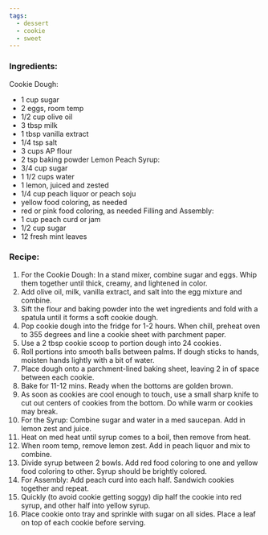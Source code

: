 ```yaml
---
tags:
  - dessert
  - cookie
  - sweet
---
```

### Ingredients:
Cookie Dough:
- 1 cup sugar
- 2 eggs, room temp
- 1/2 cup olive oil
- 3 tbsp milk
- 1 tbsp vanilla extract
- 1/4 tsp salt
- 3 cups AP flour
- 2 tsp baking powder
Lemon Peach Syrup:
- 3/4 cup sugar
- 1 1/2 cups water
- 1 lemon, juiced and zested
- 1/4 cup peach liquor or peach soju
- yellow food coloring, as needed
- red or pink food coloring, as needed
Filling and Assembly: 
- 1 cup peach curd or jam
- 1/2 cup sugar
- 12 fresh mint leaves

### Recipe:
1. For the Cookie Dough: In a stand mixer, combine sugar and eggs. Whip them together until thick, creamy, and lightened in color.
2. Add olive oil, milk, vanilla extract, and salt into the egg mixture and combine.
3. Sift the flour and baking powder into the wet ingredients and fold with a spatula until it forms a soft cookie dough. 
4. Pop cookie dough into the fridge for 1-2 hours. When chill, preheat oven to 355 degrees and line a cookie sheet with parchment paper. 
5. Use a 2 tbsp cookie scoop to portion dough into 24 cookies. 
6. Roll portions into smooth balls between palms. If dough sticks to hands, moisten hands lightly with a bit of water. 
7. Place dough onto a parchment-lined baking sheet, leaving 2 in of space between each cookie. 
8. Bake for 11-12 mins. Ready when the bottoms are golden brown. 
9. As soon as cookies are cool enough to touch, use a small sharp knife to cut out centers of cookies from the bottom. Do while warm or cookies may break. 
10. For the Syrup: Combine sugar and water in a med saucepan. Add in lemon zest and juice.
11. Heat on med heat until syrup comes to a boil, then remove from heat. 
12. When room temp, remove lemon zest. Add in peach liquor and mix to combine. 
13. Divide syrup between 2 bowls. Add red food coloring to one and yellow food coloring to other. Syrup should be brightly colored. 
14. For Assembly: Add peach curd into each half. Sandwich cookies together and repeat. 
15. Quickly (to avoid cookie getting soggy) dip half the cookie into red syrup, and other half into yellow syrup. 
16. Place cookie onto tray and sprinkle with sugar on all sides. Place a leaf on top of each cookie before serving. 